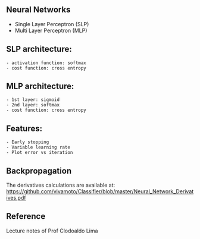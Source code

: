 ## Neural Networks
- Single Layer Perceptron (SLP)
- Multi Layer Perceptron (MLP)
## SLP architecture:
    - activation function: softmax
    - cost function: cross entropy
## MLP architecture:
    - 1st layer: sigmoid
    - 2nd layer: softmax
    - cost function: cross entropy
## Features:
    - Early stopping
    - Variable learning rate
    - Plot error vs iteration
## Backpropagation
The derivatives calculations are available at:  
https://github.com/vivamoto/Classifier/blob/master/Neural_Network_Derivatives.pdf
   
## Reference
Lecture notes of Prof Clodoaldo Lima
